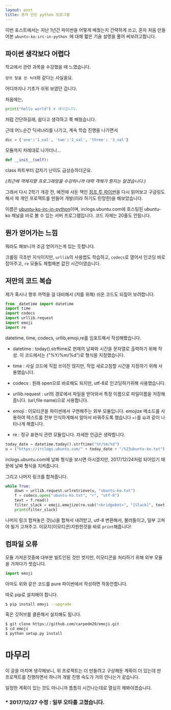 ```yaml
---
layout: post
title: 혼자 만든 python 프로그램
---
```


이번 포스트에서는 지난 1년간 파이썬을 어떻게 배웠는지 간략하게 쓰고, 혼자 처음 만들어본 ```ubuntu-ko-irc-in-python ```에 대해 짧은 기술 설명을 풀어 써보려고합니다.

## 파이썬 생각보다 어렵다

학교에서 관련 과목을 수강했을 때 느꼈습니다.

```양의 탈을 쓴 늑대```와 같다는 사실을요.

어디까지나 기초가 쉬워 보였던 겁니다.

처음에는,

```python
print("hello world") # 예시입니다.
```

처럼 간단하길래, 쉽다고 생각하고 쭉 배웠습니다.

근데 어느순간 딕셔너리를 나가고, 계속 학습 진행을 나가면서

```python
dic = {'one':'1_val', 'two':'2_val', 'three': '3_val'}
```

모듈까지 차례대로 나가더니...

```python
def __init__(self):
```

class 파트부터 갑자기 난이도 급상승하더군요.

*(최근에 객체지향 프로그래밍을 수강하니까 대략 객체가 뭔지는 알겠습니다.)*

그래서 다시 2학기 개강 전, 예전에 사둔 책인 [점프 투 파이썬](https://wikidocs.net/book/1)을 다시 읽어보고 구글링도 해서 제 개인 프로젝트를 만들어 개발(이라 하기도 민망한)을 해보았습니다.

이름은 [ubuntu-ko-irc-in-python](https://github.com/minwook-shin/ubuntu-ko-irc-in-python)이며, 
irclogs.ubuntu.com에 호스팅된 ubuntu-ko 채널을 바로 볼 수 있는 서버 프로그램입니다.
코드 자체는 20줄도 안됩니다.

## 뭔가 얻어가는 느낌

뭐라도 해보니까 조금 얻어가는게 있는 듯합니다.

크롤링 극초반 지식이지만, ```urllib```의 사용법도 학습하고, ```codecs```로 열어서 인코딩 바로 잡아주고, ```re``` 모듈도 체험해본 값진 시간이였습니다.

## 저만의 코드 복습

제가 혹시나 향후 까먹을 걸 대비해서 (저를 위해) 쉬운 코드도 되짚어 보려합니다.

```python
from _datetime import datetime
import time
import codecs
import urllib.request
import emoji
import re
```
datetime, time, codecs, urllib,emoji,re를 임포트해서 작성해봤습니다.

* datetime : today().strftime로 현재의 날짜와 시간을 문자열로 출력하기 위해 작성. 이 코드에서는 ("%Y/%m/%d")로 형식을 지정했습니다.

* time : 사실 코드에 직접 쓰이진 않지만, 작업 새로고침할 시간을 지정하기 위해 사용했습니다.

* codecs : 원래 open으로 바로해도 되지만, utf-8로 인코딩하기위해 사용했습니다.

* urllib.request :  url의 경로에서 파일을 받아와서 특정 이름으로 파일이름을 저장해줍니다. (url,file name)으로 사용합니다.

* emoji : 이모티콘을 파이썬에서 구현해주는 외부 모듈입니다. emojize 메소드를 사용하여 텍스트를 전부 인식하게해서 알아서 바꿔주도록 했습니다 ```=)```를 ```😃```과 같이 나타나게 해줍니다. 

* re : 정규 표현식 관련 모듈입니다. 자세한 언급은 생략합니다.

```python
today_date = datetime.today().strftime("%Y/%m/%d")
u = ("https://irclogs.ubuntu.com/" + today_date + "/%23ubuntu-ko.txt")
```

irclogs.ubuntu.com에 날짜 형식을 보시면 아시겠지만, 2017/12/24처럼 되어있기 때문에 날짜 형식을 지켜줍니다.

그리고 나머지 링크를 합쳐줍니다.

```python
while True:
    down = urllib.request.urlretrieve(u, "ubuntu-ko.txt")
    f = codecs.open("ubuntu-ko.txt", "r", "utf-8")
    text = f.read()
    filter_slack = emoji.emojize(re.sub("<bridgebot>", "[Slack]", text))
    print(filter_slack)
``` 

나머지 링크 합쳐놓은 것(u)을 합쳐서 내려받고, utf-8 변환해서, 불러들이고, 일부 고쳐야 될거 고쳐주고. 이모지(이모티콘)지원한것을 바로 ```print```해줍니다!

## 컴파일 오류

모듈 가져온것중에 대부분 빌트인된 것만 썻지만, 이모티콘을 처리하기 위해 외부 모듈을 가져다가 썻습니다.

```python
import emoji
```
아마도 위와 같은 코드를 pure 파이썬에서 작성하면 작동안합니다.

따로 pip로 설치해야 합니다.

```bash
$ pip install emoji --upgrade
```

혹은 깃허브를 클론해서 설치해도 됩니다.
```bash
$ git clone https://github.com/carpedm20/emoji.git
$ cd emoji
$ python setup.py install
```

# 마무리

이 글을 마치며 생각해보니, 위 프로젝트는 더 만들려고 구상해둔 계획이 더 있는데 딴 프로젝트를 진행하면서 하니까 개발 진행 속도가 거의 안나는거 같습니다.

일정한 계획이 있는 것도 아니니까 틈틈히 시간나는데로 열심히 해봐야겠습니다.


### * 2017/12/27 수정 : 일부 오타를 고쳤습니다.